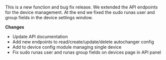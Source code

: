 
This is a new function and bug fix release. We extended the API endpoints
for the device management. At the end we fixed the sudo runas user and group
fields in the device settings window.

**Changes**
 - Update API documentation
 - Add new endpoints to read/create/update/delete autochanger config
 - Add to device config module managing single device
 - Fix sudo runas user and runas group fields on devices page in API panel

